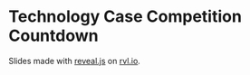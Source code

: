 # Technology Case Competition Countdown

Slides made with [reveal.js](http://lab.hakim.se/reveal-js/) on [rvl.io](http://www.rvl.io/).

